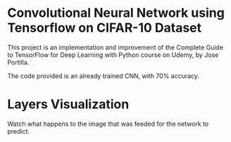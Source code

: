 # Convolutional Neural Network using Tensorflow on CIFAR-10 Dataset

  This project is an implementation and improvement of the Complete Guide to TensorFlow for Deep Learning with Python course on Udemy, by 
Jose Portilla.
  
  The code provided is an already trained CNN, with 70% accuracy.
  
# Layers Visualization

  Watch what happens to the image that was feeded for the network to predict.
  
